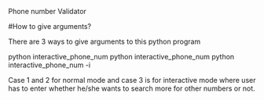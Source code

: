 Phone number Validator

#How to give arguments?

There are 3 ways to give arguments to this python program

python interactive_phone_num <number> 
python interactive_phone_num <country-code>  <number>
python interactive_phone_num -i <country-code>  <number>

Case 1 and 2 for normal mode and case 3 is for interactive mode where user has to enter whether he/she wants to search more for other numbers or not.